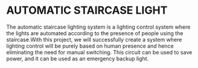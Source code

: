 # **AUTOMATIC STAIRCASE LIGHT**
The automatic staircase lighting system is a lighting control system where the lights are automated according to the presence of people using the staircase.With this project, we will successfully create a system where lighting control will be purely based on human presence and hence eliminating the need for manual switching. This circuit can be used to save power, and it can be used as an emergency backup light.
